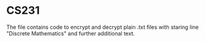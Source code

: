 # CS231

The file contains code to encrypt and decrypt plain .txt files with staring line "Discrete Mathematics" and further additional text.
